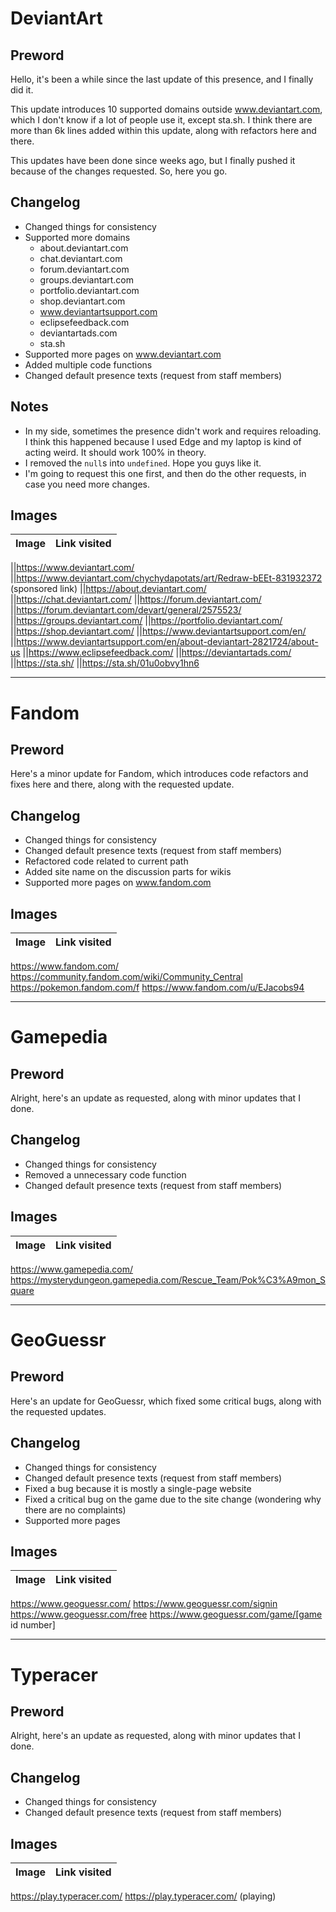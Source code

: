 # DeviantArt

## Preword

Hello, it's been a while since the last update of this presence, and I finally did it. 

This update introduces 10 supported domains outside www.deviantart.com, which I don't know if a lot of people use it, except sta.sh. I think there are more than 6k lines added within this update, along with refactors here and there.

This updates have been done since weeks ago, but I finally pushed it because of the changes requested. So, here you go.

## Changelog

- Changed things for consistency
- Supported more domains
	- about.deviantart.com
	- chat.deviantart.com
	- forum.deviantart.com
	- groups.deviantart.com
	- portfolio.deviantart.com
	- shop.deviantart.com
	- www.deviantartsupport.com
	- eclipsefeedback.com
	- deviantartads.com
	- sta.sh
- Supported more pages on www.deviantart.com
- Added multiple code functions
- Changed default presence texts (request from staff members)

## Notes

- In my side, sometimes the presence didn't work and requires reloading. I think this happened because I used Edge and my laptop is kind of acting weird. It should work 100% in theory.
- I removed the ``null``s into ``undefined``. Hope you guys like it.
- I'm going to request this one first, and then do the other requests, in case you need more changes.

## Images

| Image | Link visited |
| -- | -- |

||https://www.deviantart.com/
||https://www.deviantart.com/chychydapotats/art/Redraw-bEEt-831932372 (sponsored link)
||https://about.deviantart.com/
||https://chat.deviantart.com/
||https://forum.deviantart.com/
||https://forum.deviantart.com/devart/general/2575523/
||https://groups.deviantart.com/
||https://portfolio.deviantart.com/
||https://shop.deviantart.com/
||https://www.deviantartsupport.com/en/
||https://www.deviantartsupport.com/en/about-deviantart-2821724/about-us
||https://www.eclipsefeedback.com/
||https://deviantartads.com/
||https://sta.sh/
||https://sta.sh/01u0obvy1hn6

----

# Fandom

## Preword

Here's a minor update for Fandom, which introduces code refactors and fixes here and there, along with the requested update.

## Changelog

- Changed things for consistency
- Changed default presence texts (request from staff members)
- Refactored code related to current path
- Added site name on the discussion parts for wikis
- Supported more pages on www.fandom.com

## Images

| Image | Link visited |
| -- | -- |

https://www.fandom.com/
https://community.fandom.com/wiki/Community_Central
https://pokemon.fandom.com/f
https://www.fandom.com/u/EJacobs94

----

# Gamepedia

## Preword

Alright, here's an update as requested, along with minor updates that I done.

## Changelog

- Changed things for consistency
- Removed a unnecessary code function
- Changed default presence texts (request from staff members)

## Images

| Image | Link visited |
| -- | -- |

https://www.gamepedia.com/
https://mysterydungeon.gamepedia.com/Rescue_Team/Pok%C3%A9mon_Square

----

# GeoGuessr

## Preword

Here's an update for GeoGuessr, which fixed some critical bugs, along with the requested updates.

## Changelog

- Changed things for consistency
- Changed default presence texts (request from staff members)
- Fixed a bug because it is mostly a single-page website
- Fixed a critical bug on the game due to the site change (wondering why there are no complaints)
- Supported more pages

## Images

| Image | Link visited |
| -- | -- |

https://www.geoguessr.com/
https://www.geoguessr.com/signin
https://www.geoguessr.com/free
https://www.geoguessr.com/game/[game id number]

----

# Typeracer

## Preword

Alright, here's an update as requested, along with minor updates that I done.

## Changelog

- Changed things for consistency
- Changed default presence texts (request from staff members)

## Images

| Image | Link visited |
| -- | -- |

https://play.typeracer.com/
https://play.typeracer.com/ (playing)